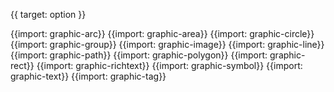{{ target: option }}

{{import: graphic-arc}}
{{import: graphic-area}}
{{import: graphic-circle}}
{{import: graphic-group}}
{{import: graphic-image}}
{{import: graphic-line}}
{{import: graphic-path}}
{{import: graphic-polygon}}
{{import: graphic-rect}}
{{import: graphic-richtext}}
{{import: graphic-symbol}}
{{import: graphic-text}}
{{import: graphic-tag}}
